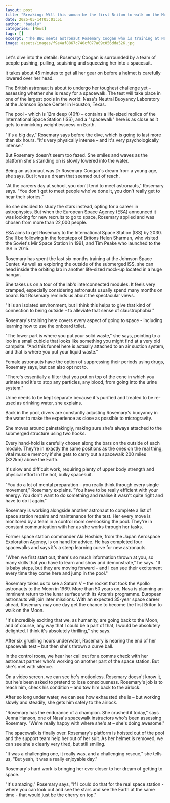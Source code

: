 ```yaml
---
layout: post
title: "Breaking: Will this woman be the first Briton to walk on the Moon?"
date: 2025-05-14T05:01:51
author: "badely"
categories: [News]
tags: []
excerpt: "The BBC meets astronaut Rosemary Coogan who is training at Nasa’s Johnson Space Centre in Houston, Texas."
image: assets/images/f9e4af8867c740cf077a09c056dda526.jpg
---
```


Let's dive into the details: Rosemary Coogan is surrounded by a team of people pushing, pulling, squishing and squeezing her into a spacesuit.

It takes about 45 minutes to get all her gear on before a helmet is carefully lowered over her head.

The British astronaut is about to undergo her toughest challenge yet – assessing whether she is ready for a spacewalk. The test will take place in one of the largest pools in the world: Nasa's Neutral Buoyancy Laboratory at the Johnson Space Center in Houston, Texas.

The pool – which is 12m deep (40ft) – contains a life-sized replica of the International Space Station (ISS), and a "spacewalk" here is as close as it gets to mimicking weightlessness on Earth.

"It's a big day," Rosemary says before the dive, which is going to last more than six hours. "It's very physically intense – and it's very psychologically intense."

But Rosemary doesn't seem too fazed. She smiles and waves as the platform she's standing on is slowly lowered into the water.

Being an astronaut was Dr Rosemary Coogan's dream from a young age, she says. But it was a dream that seemed out of reach.

"At the careers day at school, you don't tend to meet astronauts," Rosemary says. "You don't get to meet people who've done it, you don't really get to hear their stories."

So she decided to study the stars instead, opting for a career in astrophysics. But when the European Space Agency (ESA) announced it was looking for new recruits to go to space, Rosemary applied and was chosen from more than 22,000 people.

ESA aims to get Rosemary to the International Space Station (ISS) by 2030. She'll be following in the footsteps of Britons Helen Sharman, who visited the Soviet's Mir Space Station in 1991, and Tim Peake who launched to the ISS in 2015.

Rosemary has spent the last six months training at the Johnson Space Center. As well as exploring the outside of the submerged ISS, she can head inside the orbiting lab in another life-sized mock-up located in a huge hangar.

She takes us on a tour of the lab's interconnected modules. It feels very cramped, especially considering astronauts usually spend many months on board. But Rosemary reminds us about the spectacular views.

"It is an isolated environment, but I think this helps to give that kind of connection to being outside – to alleviate that sense of claustrophobia."

Rosemary's training here covers every aspect of going to space - including learning how to use the onboard toilet.

"The lower part is where you put your solid waste," she says, pointing to a loo in a small cubicle that looks like something you might find at a very old campsite. "And this funnel here is actually attached to an air suction system, and that is where you put your liquid waste."

Female astronauts have the option of suppressing their periods using drugs, Rosemary says, but can also opt not to.

"There's essentially a filter that you put on top of the cone in which you urinate and it's to stop any particles, any blood, from going into the urine system."

Urine needs to be kept separate because it's purified and treated to be re-used as drinking water, she explains.

Back in the pool, divers are constantly adjusting Rosemary's buoyancy in the water to make the experience as close as possible to microgravity.

She moves around painstakingly, making sure she's always attached to the submerged structure using two hooks.

Every hand-hold is carefully chosen along the bars on the outside of each module. They're in exactly the same positions as the ones on the real thing, vital muscle memory if she gets to carry out a spacewalk 200 miles (322km) above the Earth.

It's slow and difficult work, requiring plenty of upper body strength and physical effort in the hot, bulky spacesuit.

"You do a lot of mental preparation – you really think through every single movement," Rosemary explains. "You have to be really efficient with your energy. You don't want to do something and realise it wasn't quite right and have to do it again."

Rosemary is working alongside another astronaut to complete a list of space station repairs and maintenance for the test. Her every move is monitored by a team in a control room overlooking the pool. They're in constant communication with her as she works through her tasks.

Former space station commander Aki Hoshide, from the Japan Aerospace Exploration Agency, is on hand for advice. He has completed four spacewalks and says it's a steep learning curve for new astronauts.

"When we first start out, there's so much information thrown at you, so many skills that you have to learn and show and demonstrate," he says. "It is baby steps, but they are moving forward – and I can see their excitement every time they come here and jump in the pool."

Rosemary takes us to see a Saturn V – the rocket that took the Apollo astronauts to the Moon in 1969. More than 50 years on, Nasa is planning an imminent return to the lunar surface with its Artemis programme. European astronauts will join later missions. With an expected 35-year space career ahead, Rosemary may one day get the chance to become the first Briton to walk on the Moon.

"It's incredibly exciting that we, as humanity, are going back to the Moon, and of course, any way that I could be a part of that, I would be absolutely delighted. I think it's absolutely thrilling," she says.

After six gruelling hours underwater, Rosemary is nearing the end of her spacewalk test – but then she's thrown a curve ball.

In the control room, we hear her call out for a comms check with her astronaut partner who's working on another part of the space station. But she's met with silence.

On a video screen, we can see he's motionless. Rosemary doesn't know it, but he's been asked to pretend to lose consciousness. Rosemary's job is to reach him, check his condition – and tow him back to the airlock.

After so long under water, we can see how exhausted she is – but working slowly and steadily, she gets him safely to the airlock.

"Rosemary has the endurance of a champion. She crushed it today," says Jenna Hanson, one of Nasa's spacewalk instructors who's been assessing Rosemary. "We're really happy with where she's at – she's doing awesome."

The spacewalk is finally over. Rosemary's platform is hoisted out of the pool and the support team help her out of her suit. As her helmet is removed, we can see she's clearly very tired, but still smiling.

"It was a challenging one, it really was, and a challenging rescue," she tells us, "But yeah, it was a really enjoyable day."

Rosemary's hard work is bringing her ever closer to her dream of getting to space.

"It's amazing," Rosemary says, "If I could do that for the real space station - where you can look out and see the stars and see the Earth at the same time - that would just be the cherry on top."

